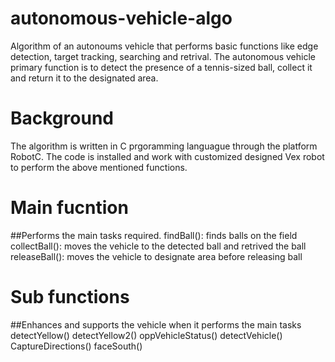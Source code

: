# autonomous-vehicle-algo
Algorithm of an autonoums vehicle that performs basic functions like edge detection, target tracking, searching and retrival. 
The autonomous vehicle primary function is to detect the presence of a tennis-sized ball, collect it and return it to the designated area.

# Background
The algorithm is written in C prgoramming languague through the platform RobotC. The code is installed and work with customized designed Vex robot to perform the 
above mentioned functions.

# Main fucntion
##Performs the main tasks required.
findBall(): finds balls on the field 
collectBall(): moves the vehicle to the detected ball and retrived the ball
releaseBall(): moves the vehicle to designate area before releasing ball 

# Sub functions
##Enhances and supports the vehicle when it performs the main tasks
detectYellow()
detectYellow2()
oppVehicleStatus()
detectVehicle()
CaptureDirections()
faceSouth()
